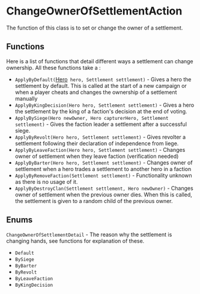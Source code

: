 # ChangeOwnerOfSettlementAction

The function of this class is to set or change the owner of a settlement.

## Functions

Here is a list of functions that detail different ways a settlement can change ownership. All these functions take a :
- `ApplyByDefault(`[Hero](_csharp-api/campaignsystem/hero.md)` hero, Settlement settlement)` - Gives a hero the settlement by default. This is called at the start of a new campaign or when a player cheats and changes the ownership of a settlement manually
- `ApplyByKingDecision(Hero hero, Settlement settlement)` - Gives a hero the settlement by the king of a faction's decision at the end of voting.
- `ApplyBySiege(Hero newOwner, Hero capturerHero, Settlement settlement)` - Gives the faction leader a settlement after a successful siege.
- `ApplyByRevolt(Hero hero, Settlement settlement)` - Gives revolter a settlement following their declaration of independence from liege.
- `ApplyByLeaveFaction(Hero hero, Settlement settlement)` - Changes owner of settlement when they leave faction (verification needed)
- `ApplyByBarter(Hero hero, Settlement settlement)` - Changes owner of settlement when a hero trades a settlement to another hero in a faction
- `ApplyByRemoveFaction(Settlement settlement)` - Functionality unknown as there is no usage of it.
- `ApplyByDestroyClan(Settlement settlement, Hero newOwner)` - Changes owner of settlement when the previous owner dies. When this is called, the settlement is given to a random child of the previous owner.

## Enums

`ChangeOwnerOfSettlementDetail` - The reason why the settlement is changing hands, see functions for explanation of these.
  - `Default`
  - `BySiege`
  - `ByBarter`
  - `ByRevolt`
  - `ByLeaveFaction`
  - `ByKingDecision`
